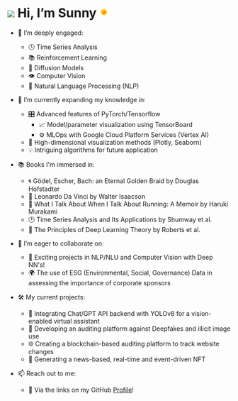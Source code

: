 # <img src="https://camo.githubusercontent.com/e8e7b06ecf583bc040eb60e44eb5b8e0ecc5421320a92929ce21522dbc34c891/68747470733a2f2f6d656469612e67697068792e636f6d2f6d656469612f6876524a434c467a6361737252346961377a2f67697068792e676966" height="20"> Hi, I’m Sunny <img src="https://github.com/sunnydigital/sunnydigital/blob/main/static/animated-sun.gif" height="20">
- 👀 I’m deeply engaged:
    - 🕓 Time Series Analysis
    - 📚 Reinforcement Learning
    - 🧩 Diffusion Models
    - 👁️ Computer Vision
    - 💬 Natural Language Processing (NLP)

- 🌱 I’m currently expanding my knowledge in:
    - 🎛️ Advanced features of PyTorch/Tensorflow
        - 📈 Model/parameter visualization using TensorBoard
        - ⚙️ MLOps with Google Cloud Platform Services (Vertex AI)
    - 🎨 High-dimensional visualization methods (Plotly, Seaborn)
    - 💡 Intriguing algorithms for future application

- 📚 Books I'm immersed in:
    - 🌀 Gödel, Escher, Bach: an Eternal Golden Braid by Douglas Hofstadter
    - 🎨 Leonardo Da Vinci by Walter Isaacson
    - 🏃 What I Talk About When I Talk About Running: A Memoir by Haruki Murakami
    - 🕐 Time Series Analysis and Its Applications by Shumway et al.
    - 🧠 The Principles of Deep Learning Theory by Roberts et al.

- 🤝 I’m eager to collaborate on:
    - 📖 Exciting projects in NLP/NLU and Computer Vision with Deep NN's!
    - 🌍 The use of ESG (Environmental, Social, Governance) Data in assessing the importance of corporate sponsors

- 🛠️ My current projects:
    - 💬 Integrating Chat/GPT API backend with YOLOv8 for a vision-enabled virtual assistant
    - 📸 Developing an auditing platform against Deepfakes and illicit image use
    - 🌐 Creating a blockchain-based auditing platform to track website changes
    - 📰 Generating a news-based, real-time and event-driven NFT

- 📫 Reach out to me:
    - 🔗 Via the links on my GitHub [Profile](https://github.com/sunnydigital)!

<!---
sunnydigital/sunnydigital is a ✨ special ✨ repository because its `README.md` (this file) appears on your GitHub profile.
You can click the Preview link to take a look at your changes.
--->
